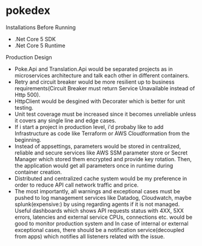 # pokedex

Installations Before Running
- .Net Core 5 SDK
- .Net Core 5 Runtime

Production Design
- Poke.Api and Translation.Api would be separated projects as in microservices architecture and talk each other in different containers.
- Retry and circuit breaker would be more resilient up to business requirements(Circuit Breaker must return Service Unavailable instead of Http 500).
- HttpClient would be desgined with Decorater which is better for unit testing.
- Unit test coverage must be increased since it becomes unreliable unless it covers any single line and edge cases.
- If i start a project in production level, i'd probaby like to add Infrastructure as code like Terraform or AWS Cloudformation from the beginning.
- Instead of appsettings, parameters would be stored in centralized, reliable and secure services like AWS SSM parameter store or Secret Manager which stored them encrypted and provide key rotation. Then, the application would get all parameters once in runtime during container creation.
- Distributed and centralized cache system would be my preference in order to reduce API call network traffic and price.
- The most importantly, all warnings and exceptional cases must be pushed to log management services like Datadog, Cloudwatch, maybe splunk(expensive:) by using regarding agents if it is not managed. Useful dashboards which shows API requests status with 4XX, 5XX errors, latencies and external service CPUs, connections etc. would be good to monitor production system and In case of internal or external exceptional cases, there should be a notification service(decoupled from apps) which notifies all listeners related with the issue.
